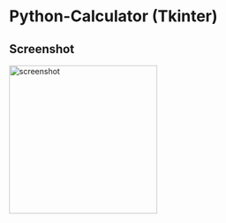 # Python-Calculator (Tkinter)



## Screenshot

<img width="268" alt="screenshot" src="https://user-images.githubusercontent.com/85778941/211056583-0409d62a-bbee-4870-b9cd-581e22708765.png">


